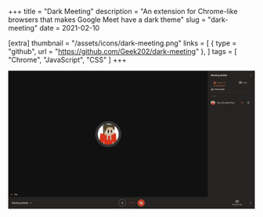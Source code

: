 +++
title = "Dark Meeting"
description = "An extension for Chrome-like browsers that makes Google Meet have a dark theme"
slug = "dark-meeting"
date = 2021-02-10

[extra]
thumbnail = "/assets/icons/dark-meeting.png"
links = [
    { type = "github", url = "https://github.com/Geek202/dark-meeting" },
]
tags = [ "Chrome", "JavaScript", "CSS" ]
+++

![Screenshot](/assets/images/dark-meeting.png)
